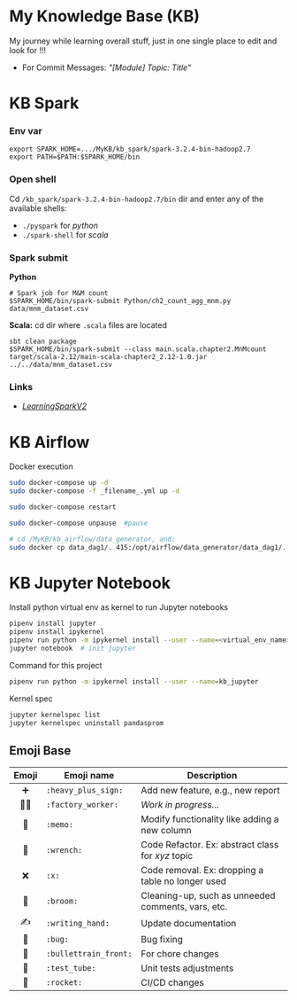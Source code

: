 # My Knowledge Base (KB)
My journey while learning overall stuff, just in one single place to edit and look for !!!

- For Commit Messages: _"[Module] Topic: Title"_

# KB Spark

### Env var
```
export SPARK_HOME=.../MyKB/kb_spark/spark-3.2.4-bin-hadoop2.7
export PATH=$PATH:$SPARK_HOME/bin
```

### Open shell
Cd `/kb_spark/spark-3.2.4-bin-hadoop2.7/bin` dir and enter any of the available shells:
- `./pyspark` for _python_
- `./spark-shell` for _scala_

### Spark submit

**Python**
```
# Spark job for M&M count
$SPARK_HOME/bin/spark-submit Python/ch2_count_agg_mnm.py data/mnm_dataset.csv
```

**Scala:** cd dir where `.scala` files are located
```
sbt clean package
$SPARK_HOME/bin/spark-submit --class main.scala.chapter2.MnMcount target/scala-2.12/main-scala-chapter2_2.12-1.0.jar ../../data/mnm_dataset.csv
```

### Links
- _[LearningSparkV2](https://github.com/databricks/LearningSparkV2)_


# KB Airflow
Docker execution
```sh
sudo docker-compose up -d
sudo docker-compose -f _filename_.yml up -d

sudo docker-compose restart

sudo docker-compose unpause  #pause

# cd /MyKB/kb_airflow/data_generator, and:
sudo docker cp data_dag1/. 415:/opt/airflow/data_generator/data_dag1/. #kind-of refresh
```



# KB Jupyter Notebook

Install python virtual env as kernel to run Jupyter notebooks
```sh
pipenv install jupyter
pipenv install ipykernel
pipenv run python -m ipykernel install --user --name=<virtual_env_name>
jupyter notebook  # init jupyter
```

Command for this project
```sh
pipenv run python -m ipykernel install --user --name=kb_jupyter
```

Kernel spec
```sh
jupyter kernelspec list
jupyter kernelspec uninstall pandasprom
```


## Emoji Base
| Emoji | Emoji name | Description |
| :------: | -------------- | --------------- |
| :heavy_plus_sign: | `:heavy_plus_sign:` | Add new feature, e.g., new report |
| :factory_worker: | `:factory_worker:` | _Work in progress..._ |
| :memo: | `:memo:` | Modify functionality like adding a new column |
| :wrench: | `:wrench:` | Code Refactor. Ex: abstract class for _xyz_ topic |
| :x: | `:x:` | Code removal. Ex: dropping a table no longer used |
| :broom: | `:broom:` | Cleaning-up, such as unneeded comments, vars, etc. |
| :writing_hand: | `:writing_hand:` | Update documentation |
| :bug: | `:bug:` | Bug fixing |
| :bullettrain_front: | `:bullettrain_front:` | For chore changes |
| :test_tube: | `:test_tube:` | Unit tests adjustments |
| :rocket: | `:rocket:` | CI/CD changes |
